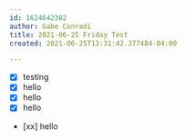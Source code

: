 ```yaml
---
id: 1624642302
author: Gabe Conradi
title: 2021-06-25 Friday Test
created: 2021-06-25T13:31:42.377484-04:00

---
```


- [x] testing
- [x] hello
- [x] hello
- [x] hello
- [xx] hello

